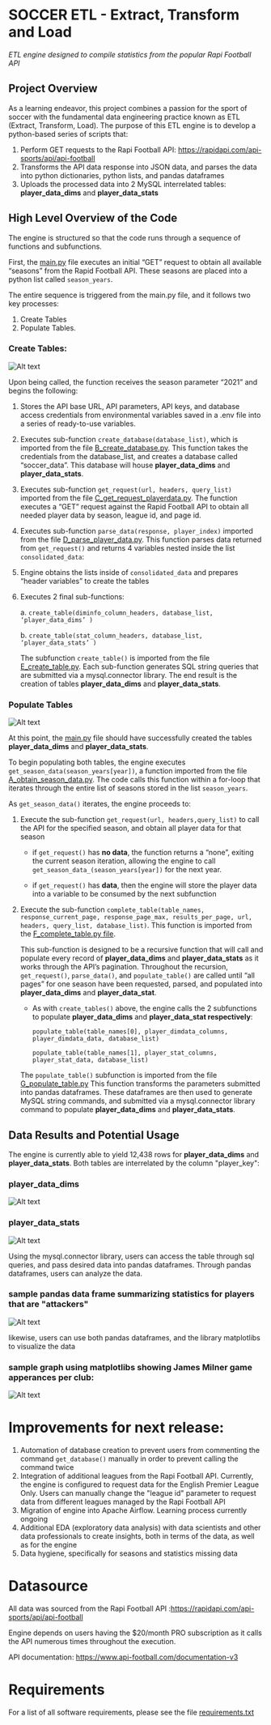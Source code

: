 # SOCCER ETL - Extract, Transform and Load
*ETL engine designed to compile statistics from the popular Rapi Football API*

## Project Overview

As a learning endeavor, this project combines a passion for the sport of soccer with the fundamental data engineering practice known as ETL (Extract, Transform, Load). The purpose of this ETL engine is to develop a python-based series of scripts that:

1.	Perform GET requests to the Rapi Football API: https://rapidapi.com/api-sports/api/api-football
2.	Transforms the API data response into JSON data, and parses the data into python dictionaries, python lists, and pandas dataframes
3.	Uploads the processed data into 2 MySQL interrelated tables:
**player_data_dims** and **player_data_stats**

## High Level Overview of the Code

The engine is structured so that the code runs through a sequence of functions and subfunctions. 

First, the [main.py](https://github.com/mdmontes/soccer-ETL-project/blob/master/active_scripts/main.py) file executes an initial “GET” request to obtain all available “seasons” from the Rapid Football API. These seasons are placed into a python list called `season_years`. 

The entire sequence is triggered from the main.py file, and it follows two key processes: 
1.	Create Tables  
2.	Populate Tables.

### Create Tables:

![Alt text](Diagrams/Soccer_ETL_Process%201.jpg)

Upon being called, the function receives the season parameter “2021” and begins the following:

1.	Stores the API base URL, API parameters, API keys, and database access credentials from environmental variables saved in a .env file into a series of ready-to-use variables.

2.	Executes sub-function `create_database(database_list)`, which is imported from the file [B_create_database.py](https://github.com/mdmontes/soccer-ETL-project/blob/master/active_scripts/B_create_database.py). This function takes the credentials from the database_list, and creates a database called “soccer_data”. This database will house **player_data_dims** and **player_data_stats**.

3.	Executes sub-function `get_request(url, headers, query_list)` imported from the file [C_get_request_playerdata.py](https://github.com/mdmontes/soccer-ETL-project/blob/master/active_scripts/C_get_request_playerdata.py). The function executes a “GET” request against the Rapid Football API to obtain all needed player data by season, league id, and page id. 

4.	Executes sub-function `parse_data(response, player_index)` imported from the file [D_parse_player_data.py](https://github.com/mdmontes/soccer-ETL-project/blob/master/active_scripts/D_parse_player_data.py). This function parses data returned from `get_request()` and returns 4 variables nested inside the list `consolidated_data`:

5.	Engine obtains the lists inside of `consolidated_data` and prepares “header variables” to create the tables


6.	Executes 2 final sub-functions:

      a.	`create_table(diminfo_column_headers, database_list, ‘player_data_dims’ )`

      b.	`create_table(stat_column_headers, database_list, ‘player_data_stats’ )`

    The subfunction `create_table()` is imported from the file [E_create_table.py](https://github.com/mdmontes/soccer-ETL-project/blob/master/active_scripts/E_create_table.py). Each sub-function generates SQL string queries that are submitted via a mysql.connector library. The end result is the creation of tables **player_data_dims** and **player_data_stats**.

### Populate Tables

![Alt text](Diagrams/Soccer_ETL_Process%202v3.jpg)

At this point, the [main.py](https://github.com/mdmontes/soccer-ETL-project/blob/master/active_scripts/main.py) file should have successfully created the tables **player_data_dims** and **player_data_stats**.

To begin populating both tables, the engine executes `get_season_data(season_years[year])`, a function imported from the file [A_obtain_season_data.py](https://github.com/mdmontes/soccer-ETL-project/blob/master/active_scripts/A_obtain_season_data.py). The code calls this function within a for-loop that iterates through the entire list of seasons stored in the list `season_years`. 

As `get_season_data()` iterates, the engine proceeds to:

1.	Execute the sub-function `get_request(url, headers,query_list)` to call the API for the specified season, and obtain all player data for that season

    -	if `get_request()` has **no data**, the function returns a “none”, exiting the current season iteration, allowing the engine to call `get_season_data_(season_years[year])` for the next year.

    -	if `get_request()` has **data**, then the engine will store the player data into a variable to be consumed by the next subfunction

2.	Execute the sub-function `complete_table(table_names, response_current_page, response_page_max, results_per_page, url, headers, query_list, database_list)`. This function is imported from the [F_complete_table.py file](https://github.com/mdmontes/soccer-ETL-project/blob/master/active_scripts/F_complete_table.py). 

    This sub-function is designed to be a recursive function that will call and populate every record of **player_data_dims** and **player_data_stats** as it works through the API’s pagination. Throughout the recursion, `get_request()`, `parse_data()`, and `populate_table()` are called until “all pages” for one season have been requested, parsed, and populated into **player_data_dims** and **player_data_stat**.

    -	As with `create_tables()` above, the engine calls the 2 subfunctions to populate **player_data_dims** and **player_data_stat respectively**:

         `populate_table(table_names[0], player_dimdata_columns,   player_dimdata_data, database_list)`

        `populate_table(table_names[1], player_stat_columns, player_stat_data, database_list)`

    The `populate_table()` subfunction is imported from the file [G_populate_table.py](https://github.com/mdmontes/soccer-ETL-project/blob/master/active_scripts/G_populate_table.py) This function transforms the parameters submitted into pandas dataframes. These dataframes are then used to generate MySQL string commands, and submitted via a mysql.connector library command to populate **player_data_dims** and **player_data_stats**.

## Data Results and Potential Usage

The engine is currently able to yield 12,438 rows for **player_data_dims** and **player_data_stats**. Both tables are interrelated by the column "player_key":

### player_data_dims
![Alt text](Diagrams/player_data_dims.JPG)

### player_data_stats
![Alt text](Diagrams/player_data_stats.JPG)

Using the mysql.connector library, users can access the table through sql queries, and pass desired data into pandas dataframes. Through pandas dataframes, users can analyze the data.


### sample pandas data frame summarizing statistics for players that are "attackers"

![Alt text](Diagrams/goals_analysis%20dataframe.JPG)

likewise, users can use both pandas dataframes, and the library matplotlibs to visualize the data

### sample graph using matplotlibs showing James Milner game apperances per club:

![Alt text](Diagrams/James%20Milner%20Game%20Appearances.png)


# Improvements for next release:

1. Automation of database creation to prevent users from commenting the command `get_database()` manually in order to prevent calling the command twice
2. Integration of additional leagues from the Rapi Football API. Currently, the engine is configured to request data for the English Premier League Only. Users can manually change the "league id" parameter to request data from different leagues managed by the Rapi Football API 
3. Migration of engine into Apache Airflow. Learning process currently ongoing
4. Additional EDA (exploratory data analysis) with data scientists and other data professionals to create insights, both in terms of the data, as well as for the engine 
5. Data hygiene, specifically for seasons and statistics missing data

# Datasource

All data was sourced from the Rapi Football API :https://rapidapi.com/api-sports/api/api-football

Engine depends on users having the $20/month PRO subscription as it calls the API numerous times throughout the execution.

API documentation: https://www.api-football.com/documentation-v3

# Requirements
For a list of all software requirements, please see the file [requirements.txt](https://github.com/mdmontes/soccer-ETL-project/blob/master/requirements.txt)

